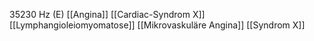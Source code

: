 35230 Hz (E)
[[Angina]]
[[Cardiac-Syndrom X]]
[[Lymphangioleiomyomatose]]
[[Mikrovaskuläre Angina]]
[[Syndrom X]]